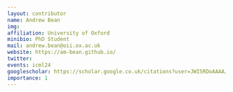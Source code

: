 ```yaml
---
layout: contributor
name: Andrew Bean
img:
affiliation: University of Oxford
minibio: PhD Student
mail: andrew.bean@oii.ox.ac.uk
website: https://am-bean.github.io/
twitter: 
events: icml24
googlescholar: https://scholar.google.co.uk/citations?user=JWI5RDoAAAAJ
importance: 1
---
```

